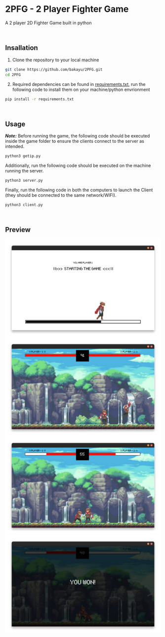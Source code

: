 # 2PFG - 2 Player Fighter Game
A 2 player 2D Fighter Game built in python 

<br>

## Insallation
1. Clone the repository to your local machine

``` bash
git clone https://github.com/bakayu/2PFG.git
cd 2PFG
```
2. Required dependencies can be found in [requirements.txt](requirements.txt), run the following code to install them on your machine/python envrionment

``` bash
pip install -r requirements.txt
```
<br>

## Usage
___Note:___ Before running the game, the following code should be executed inside the game folder to ensure the clients connect to the server as intended.

``` bash
python3 getip.py
```

Additionally, run the following code should be executed on the machine running the server.

``` bash
python3 server.py
```

Finally, run the following code in both the computers to launch the Client (they should be connected to the same network/WIFI).

``` bash
python3 client.py
```

<br>

## Preview

![](data/.rel_imgs/game1.png)
![](data/.rel_imgs/game2.png)
![](data/.rel_imgs/game3.png)
![](data/.rel_imgs/game4.png)

